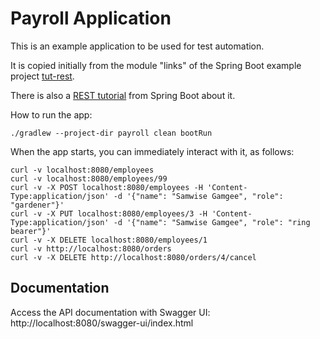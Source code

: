 # Payroll Application

This is an example application to be used for test automation.

It is copied initially from the module "links" of the Spring Boot example project
[tut-rest](https://github.com/spring-guides/tut-rest).

There is also a [REST tutorial](https://spring.io/guides/tutorials/rest) from Spring Boot about it.

How to run the app:

```shell
./gradlew --project-dir payroll clean bootRun
```

When the app starts, you can immediately interact with it, as follows:

```
curl -v localhost:8080/employees
curl -v localhost:8080/employees/99
curl -v -X POST localhost:8080/employees -H 'Content-Type:application/json' -d '{"name": "Samwise Gamgee", "role": "gardener"}'
curl -v -X PUT localhost:8080/employees/3 -H 'Content-Type:application/json' -d '{"name": "Samwise Gamgee", "role": "ring bearer"}'
curl -v -X DELETE localhost:8080/employees/1
curl -v http://localhost:8080/orders
curl -v -X DELETE http://localhost:8080/orders/4/cancel
```

## Documentation

Access the API documentation with Swagger UI: http://localhost:8080/swagger-ui/index.html
